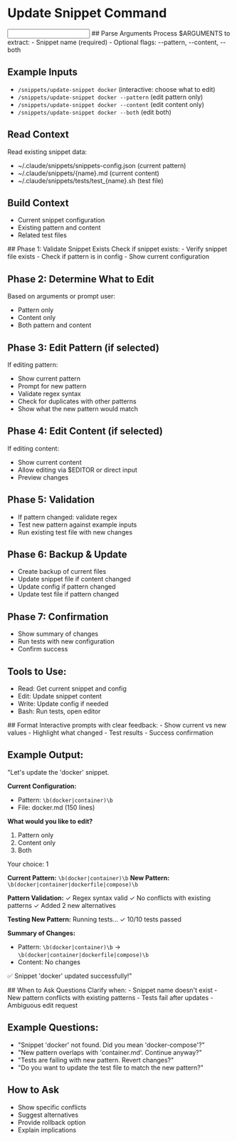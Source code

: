 # Update Snippet Command

<input>
## Parse Arguments
Process $ARGUMENTS to extract:
- Snippet name (required)
- Optional flags: --pattern, --content, --both

## Example Inputs
- `/snippets/update-snippet docker` (interactive: choose what to edit)
- `/snippets/update-snippet docker --pattern` (edit pattern only)
- `/snippets/update-snippet docker --content` (edit content only)
- `/snippets/update-snippet docker --both` (edit both)

## Read Context
Read existing snippet data:
- ~/.claude/snippets/snippets-config.json (current pattern)
- ~/.claude/snippets/{name}.md (current content)
- ~/.claude/snippets/tests/test_{name}.sh (test file)

## Build Context
- Current snippet configuration
- Existing pattern and content
- Related test files
</input>

<workflow>
## Phase 1: Validate Snippet Exists
Check if snippet exists:
- Verify snippet file exists
- Check if pattern is in config
- Show current configuration

## Phase 2: Determine What to Edit
Based on arguments or prompt user:
- Pattern only
- Content only
- Both pattern and content

## Phase 3: Edit Pattern (if selected)
If editing pattern:
- Show current pattern
- Prompt for new pattern
- Validate regex syntax
- Check for duplicates with other patterns
- Show what the new pattern would match

## Phase 4: Edit Content (if selected)
If editing content:
- Show current content
- Allow editing via $EDITOR or direct input
- Preview changes

## Phase 5: Validation
- If pattern changed: validate regex
- Test new pattern against example inputs
- Run existing test file with new changes

## Phase 6: Backup & Update
- Create backup of current files
- Update snippet file if content changed
- Update config if pattern changed
- Update test file if pattern changed

## Phase 7: Confirmation
- Show summary of changes
- Run tests with new configuration
- Confirm success

## Tools to Use:
- Read: Get current snippet and config
- Edit: Update snippet content
- Write: Update config if needed
- Bash: Run tests, open editor
</workflow>

<output>
## Format
Interactive prompts with clear feedback:
- Show current vs new values
- Highlight what changed
- Test results
- Success confirmation

## Example Output:
"Let's update the 'docker' snippet.

**Current Configuration:**
- Pattern: `\b(docker|container)\b`
- File: docker.md (150 lines)

**What would you like to edit?**
1. Pattern only
2. Content only
3. Both

Your choice: 1

**Current Pattern:** `\b(docker|container)\b`
**New Pattern:** `\b(docker|container|dockerfile|compose)\b`

**Pattern Validation:**
✓ Regex syntax valid
✓ No conflicts with existing patterns
✓ Added 2 new alternatives

**Testing New Pattern:**
Running tests...
✓ 10/10 tests passed

**Summary of Changes:**
- Pattern: `\b(docker|container)\b` → `\b(docker|container|dockerfile|compose)\b`
- Content: No changes

✅ Snippet 'docker' updated successfully!"
</output>

<clarification>
## When to Ask Questions
Clarify when:
- Snippet name doesn't exist
- New pattern conflicts with existing patterns
- Tests fail after updates
- Ambiguous edit request

## Example Questions:
- "Snippet 'docker' not found. Did you mean 'docker-compose'?"
- "New pattern overlaps with 'container.md'. Continue anyway?"
- "Tests are failing with new pattern. Revert changes?"
- "Do you want to update the test file to match the new pattern?"

## How to Ask
- Show specific conflicts
- Suggest alternatives
- Provide rollback option
- Explain implications
</clarification>